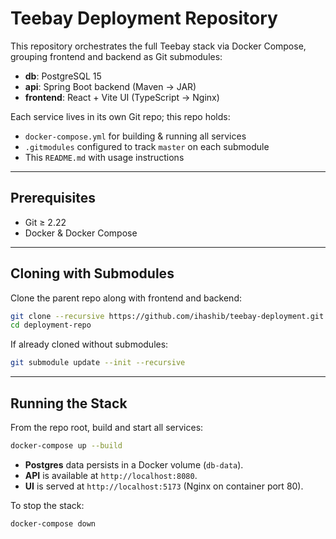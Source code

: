 # Teebay Deployment Repository

This repository orchestrates the full Teebay stack via Docker Compose, grouping frontend and backend as Git submodules:

- **db**: PostgreSQL 15
- **api**: Spring Boot backend (Maven → JAR)
- **frontend**: React + Vite UI (TypeScript → Nginx)

Each service lives in its own Git repo; this repo holds:
- `docker-compose.yml` for building & running all services  
- `.gitmodules` configured to track `master` on each submodule  
- This `README.md` with usage instructions

---

## Prerequisites

- Git ≥ 2.22  
- Docker & Docker Compose  

---

## Cloning with Submodules

Clone the parent repo along with frontend and backend:

```bash
git clone --recursive https://github.com/ihashib/teebay-deployment.git
cd deployment-repo
```

If already cloned without submodules:
```bash
git submodule update --init --recursive
```

---

## Running the Stack

From the repo root, build and start all services:

```bash
docker-compose up --build
```

- **Postgres** data persists in a Docker volume (`db-data`).  
- **API** is available at `http://localhost:8080`.  
- **UI** is served at `http://localhost:5173` (Nginx on container port 80).  

To stop the stack:
```bash
docker-compose down
```

